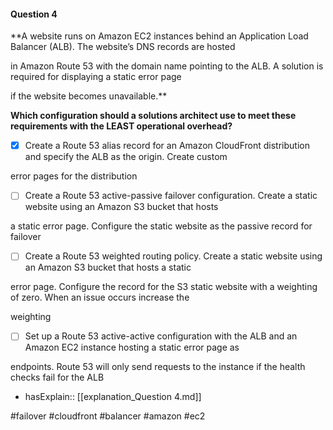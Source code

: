 #### Question  4


**A website runs on Amazon EC2 instances behind an Application Load Balancer (ALB). The website’s DNS records are hosted

in Amazon Route 53 with the domain name pointing to the ALB. A solution is required for displaying a static error page

if the website becomes unavailable.**


**Which configuration should a solutions architect use to meet these requirements with the LEAST operational overhead?**


- [x] Create a Route 53 alias record for an Amazon CloudFront distribution and specify the ALB as the origin. Create custom

error pages for the distribution


- [ ] Create a Route 53 active-passive failover configuration. Create a static website using an Amazon S3 bucket that hosts

a static error page. Configure the static website as the passive record for failover


- [ ] Create a Route 53 weighted routing policy. Create a static website using an Amazon S3 bucket that hosts a static

error page. Configure the record for the S3 static website with a weighting of zero. When an issue occurs increase the

weighting


- [ ] Set up a Route 53 active-active configuration with the ALB and an Amazon EC2 instance hosting a static error page as

endpoints. Route 53 will only send requests to the instance if the health checks fail for the ALB



- hasExplain:: [[explanation_Question  4.md]]

#failover #cloudfront #balancer #amazon #ec2 